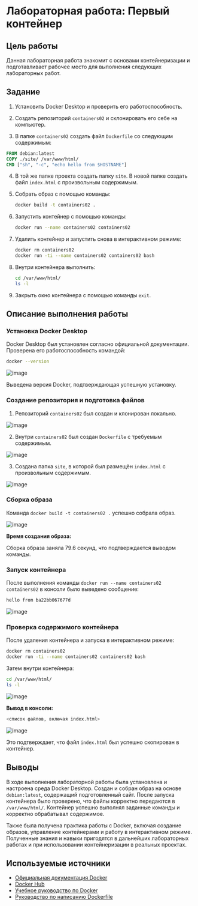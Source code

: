# Лабораторная работа: Первый контейнер

## Цель работы

Данная лабораторная работа знакомит с основами контейнеризации и подготавливает рабочее место для выполнения следующих лабораторных работ.

## Задание

1. Установить Docker Desktop и проверить его работоспособность.

2. Создать репозиторий `containers02` и склонировать его себе на компьютер.

3. В папке `containers02` создать файл `Dockerfile` со следующим содержимым:

```Dockerfile
FROM debian:latest
COPY ./site/ /var/www/html/
CMD ["sh", "-c", "echo hello from $HOSTNAME"]
```

4. В той же папке проекта создать папку `site`. В новой папке создать файл `index.html` с произвольным содержимым.

5. Собрать образ с помощью команды:

   ```sh
   docker build -t containers02 .
   ```

6. Запустить контейнер с помощью команды:

   ```sh
   docker run --name containers02 containers02
   ```

7. Удалить контейнер и запустить снова в интерактивном режиме:

   ```sh
   docker rm containers02
   docker run -ti --name containers02 containers02 bash
   ```

8. Внутри контейнера выполнить:
   
   ```sh
   cd /var/www/html/
   ls -l
   ```

9. Закрыть окно контейнера с помощью команды `exit`.

## Описание выполнения работы

### Установка Docker Desktop

Docker Desktop был установлен согласно официальной документации. Проверена его работоспособность командой:

```sh
docker --version
```

![image](https://i.imgur.com/HeqHzLo.png)

Выведена версия Docker, подтверждающая успешную установку.

### Создание репозитория и подготовка файлов

1. Репозиторий `containers02` был создан и клонирован локально.

![image](https://i.imgur.com/YEcrUGq.png)

2. Внутри `containers02` был создан `Dockerfile` с требуемым содержимым.

![image](https://i.imgur.com/Nrl71us.png)

3. Создана папка `site`, в которой был размещён `index.html` с произвольным содержимым.

![image](https://i.imgur.com/iJD8OJg.png)

### Сборка образа

Команда `docker build -t containers02 .` успешно собрала образ.

![image](https://i.imgur.com/5oufIM6.png)

**Время создания образа:**

Сборка образа заняла 79.6 секунд, что подтверждается выводом команды.

### Запуск контейнера

После выполнения команды `docker run --name containers02 containers02` в консоли было выведено сообщение:

```sh
hello from ba22bb067677d
```

![image](https://i.imgur.com/7zxDt1H.png)

### Проверка содержимого контейнера

После удаления контейнера и запуска в интерактивном режиме:

```sh
docker rm containers02
docker run -ti --name containers02 containers02 bash
```

Затем внутри контейнера:

```sh
cd /var/www/html/
ls -l
```

![image](https://i.imgur.com/GGbOe6u.png)

**Вывод в консоли:**

```sh
<список файлов, включая index.html>
```

![image](https://i.imgur.com/dK4pp3O.png)

Это подтверждает, что файл `index.html` был успешно скопирован в контейнер.

## Выводы

В ходе выполнения лабораторной работы была установлена и настроена среда Docker Desktop. Создан и собран образ на основе `debian:latest`, содержащий подготовленный сайт. После запуска контейнера было проверено, что файлы корректно передаются в `/var/www/html/`. Контейнер успешно выполнял заданные команды и корректно обрабатывал содержимое.

Также была получена практика работы с Docker, включая создание образов, управление контейнерами и работу в интерактивном режиме. Полученные знания и навыки пригодятся в дальнейших лабораторных работах и при использовании контейнеризации в реальных проектах.

## Используемые источники

- [Официальная документация Docker](https://docs.docker.com/)
- [Docker Hub](https://hub.docker.com/)
- [Учебное руководство по Docker](https://www.digitalocean.com/community/tutorials/how-to-install-and-use-docker-on-ubuntu-20-04)
- [Руководство по написанию Dockerfile](https://docs.docker.com/engine/reference/builder/)
